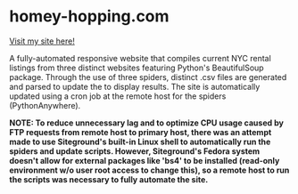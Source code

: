 # homey-hopping.com

<a href="https://www.homeyhopping.com/index.php">Visit my site here!</a>

A fully-automated responsive website that compiles current NYC rental listings from three distinct websites featuring Python's BeautifulSoup package. Through the use of three spiders, distinct .csv files are generated and parsed to update the to display results. The site is automatically updated using a cron job at the remote host for the spiders (PythonAnywhere).

**NOTE: To reduce unnecessary lag and to optimize CPU usage caused by FTP requests from remote host to primary host, there was an attempt made to use Siteground's built-in Linux shell to automatically run the spiders and update scripts. However, Siteground's Fedora system doesn't allow for external packages like 'bs4' to be installed (read-only environment w/o user root access to change this), so a remote host to run the scripts was necessary to fully automate the site.**
